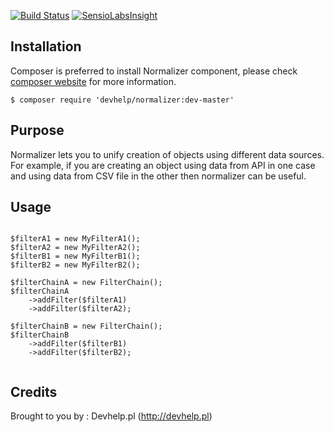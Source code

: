 [![Build Status](https://travis-ci.org/devhelp/normalizer.png)](https://travis-ci.org/devhelp/normalizer) [![SensioLabsInsight](https://insight.sensiolabs.com/projects/xxxxxx/mini.png)](https://insight.sensiolabs.com/projects/xxxxxx)

## Installation

Composer is preferred to install Normalizer component, please check [composer website](http://getcomposer.org) for more information.

```
$ composer require 'devhelp/normalizer:dev-master'
```

## Purpose

Normalizer lets you to unify creation of objects using different data sources. For example, if you are creating an object
using data from API in one case and using data from CSV file in the other then normalizer can be useful.

## Usage

```

$filterA1 = new MyFilterA1();
$filterA2 = new MyFilterA2();
$filterB1 = new MyFilterB1();
$filterB2 = new MyFilterB2();

$filterChainA = new FilterChain();
$filterChainA
    ->addFilter($filterA1)
    ->addFilter($filterA2);

$filterChainB = new FilterChain();
$filterChainB
    ->addFilter($filterB1)
    ->addFilter($filterB2);


```

## Credits

Brought to you by : Devhelp.pl (http://devhelp.pl)
